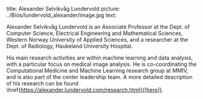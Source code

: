 title: Alexander Selvikvåg Lundervold
picture: ../Bios/lundervold_alexander/image.jpg
text:

Alexander Selvikvåg Lundervold is an Associate Professor at the Dept. of Computer Science, Electrical Engineering and Mathematical Sciences, Western Norway University of Applied Sciences, and a researcher at the Dept. of Radiology, Haukeland University Hospital.

His main research activities are within machine learning and data analysis, with a particular focus on medical image analysis. He is co-coordinating the Computational Medicine and Machine Learning research group at MMIV, and is also part of the center leadership team. A more detailed description of his research can be found \href{https://alexander.lundervold.com/research.html}{[here]}.
